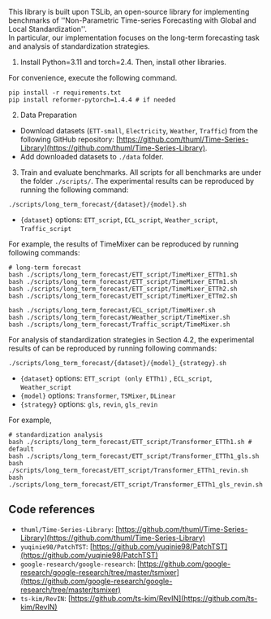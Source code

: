 This library is built upon TSLib, an open-source library for implementing benchmarks of ''Non-Parametric Time-series Forecasting with Global and Local Standardization''.   
In particular, our implementation focuses on the long-term forecasting task and analysis of standardization strategies.
 

1. Install Python=3.11 and torch=2.4. Then, install other libraries. 

For convenience, execute the following command.

```
pip install -r requirements.txt
pip install reformer-pytorch=1.4.4 # if needed
``` 

2. Data Preparation
- Download datasets (`ETT-small`, `Electricity`, `Weather`, `Traffic`) from the following GitHub repository: [https://github.com/thuml/Time-Series-Library](https://github.com/thuml/Time-Series-Library).
- Add downloaded datasets to `./data` folder.

3. Train and evaluate benchmarks. All scripts for all benchmarks are under the folder `./scripts/`. The experimental results can be reproduced by running the following command:

```
./scripts/long_term_forecast/{dataset}/{model}.sh
```
- `{dataset}` options: `ETT_script`, `ECL_script`, `Weather_script`, `Traffic_script`

For example, the results of TimeMixer can be reproduced by running following commands:
```
# long-term forecast
bash ./scripts/long_term_forecast/ETT_script/TimeMixer_ETTh1.sh
bash ./scripts/long_term_forecast/ETT_script/TimeMixer_ETTm1.sh
bash ./scripts/long_term_forecast/ETT_script/TimeMixer_ETTh2.sh
bash ./scripts/long_term_forecast/ETT_script/TimeMixer_ETTm2.sh

bash ./scripts/long_term_forecast/ECL_script/TimeMixer.sh
bash ./scripts/long_term_forecast/Weather_script/TimeMixer.sh
bash ./scripts/long_term_forecast/Traffic_script/TimeMixer.sh
```

For analysis of standardization strategies in Section 4.2, the experimental results of can be reproduced by running following commands:

```
./scripts/long_term_forecast/{dataset}/{model}_{strategy}.sh
```
- `{dataset}` options: `ETT_script (only ETTh1)` , `ECL_script`, `Weather_script`
- `{model}` options: `Transformer`, `TSMixer`, `DLinear`
- `{strategy}` options: `gls`, `revin`, `gls_revin`

For example, 
```
# standardization analysis
bash ./scripts/long_term_forecast/ETT_script/Transformer_ETTh1.sh # default
bash ./scripts/long_term_forecast/ETT_script/Transformer_ETTh1_gls.sh
bash ./scripts/long_term_forecast/ETT_script/Transformer_ETTh1_revin.sh
bash ./scripts/long_term_forecast/ETT_script/Transformer_ETTh1_gls_revin.sh
```


## Code references
-  `thuml/Time-Series-Library`: [https://github.com/thuml/Time-Series-Library](https://github.com/thuml/Time-Series-Library)
- `yuqinie98/PatchTST`: [https://github.com/yuqinie98/PatchTST](https://github.com/yuqinie98/PatchTST)
- `google-research/google-research`: [https://github.com/google-research/google-research/tree/master/tsmixer](https://github.com/google-research/google-research/tree/master/tsmixer)
- `ts-kim/RevIN`: [https://github.com/ts-kim/RevIN](https://github.com/ts-kim/RevIN)
